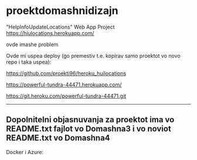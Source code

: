 # proektdomashnidizajn
"HelpInfoUpdateLocations" Web App Project
https://hiulocations.herokuapp.com/

ovde imashe problem

Ovde mi uspea deploy (go premestiv t.e. kopirav samo proektot vo novo repo i taka uspea):

https://github.com/proekti96/heroku_huilocations

https://powerful-tundra-44471.herokuapp.com/

https://git.heroku.com/powerful-tundra-44471.git

-----------------------------------------------------------------------------------------------
Dopolnitelni objasnuvanja za proektot ima vo README.txt fajlot vo Domashna3 i vo noviot README.txt vo Domashna4
-----------------------------------------------------------------------------------------------
Docker i Azure:

